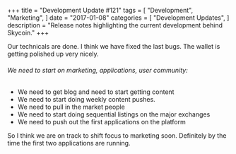 +++
title = "Development Update #121"
tags = [
    "Development",
    "Marketing",
]
date = "2017-01-08"
categories = [
    "Development Updates",
]
description = "Release notes highlighting the current development behind Skycoin."
+++

Our technicals are done. I think we have fixed the last bugs. The wallet is getting polished up very nicely.

###### We need to start on marketing, applications, user community:

- We need to get blog and need to start getting content
- We need to start doing weekly content pushes.
- We need to pull in the market people
- We need to start doing sequential listings on the major exchanges
- We need to push out the first applications on the platform

So I think we are on track to shift focus to marketing soon. Definitely by the time the first two applications are running.

